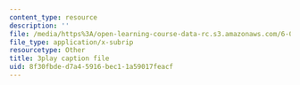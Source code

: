 ```yaml
---
content_type: resource
description: ''
file: /media/https%3A/open-learning-course-data-rc.s3.amazonaws.com/6-0002-introduction-to-computational-thinking-and-data-science-fall-2016/8f30fbded7a45916bec11a59017feacf_-1BnXEwHUok.vtt
file_type: application/x-subrip
resourcetype: Other
title: 3play caption file
uid: 8f30fbde-d7a4-5916-bec1-1a59017feacf
---
```

